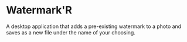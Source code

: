 # Watermark'R

A desktop application that adds a pre-existing watermark to a photo and saves as a new file under the name of your choosing. 
